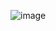 ![image](https://user-images.githubusercontent.com/11539094/56376453-d2a38f80-61ff-11e9-9c78-c2875b22b551.png)
